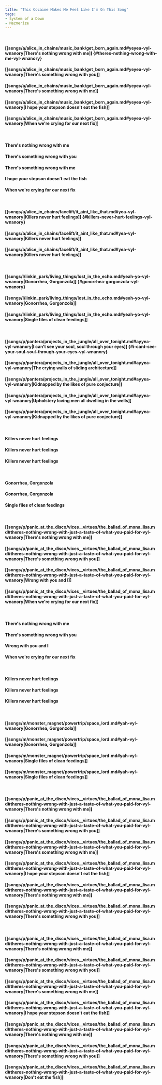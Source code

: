 ```yaml
---
title: "This Cocaine Makes Me Feel Like I’m On This Song"
tags:
- System of a Down
- Mezmerize
---
```

&nbsp;
#### [[songs/a/alice_in_chains/music_bank/get_born_again.md#yeyea-vyl-wnanory|There's nothing wrong with me]] {#theres-nothing-wrong-with-me-vyl-wnanory}
#### [[songs/a/alice_in_chains/music_bank/get_born_again.md#yeyea-vyl-wnanory|There's something wrong with you]]
#### [[songs/a/alice_in_chains/music_bank/get_born_again.md#yeyea-vyl-wnanory|There's something wrong with me]]
#### [[songs/a/alice_in_chains/music_bank/get_born_again.md#yeyea-vyl-wnanory|I hope your stepson doesn't eat the fish]]
#### [[songs/a/alice_in_chains/music_bank/get_born_again.md#yeyea-vyl-wnanory|When we're crying for our next fix]]
&nbsp;
#### There's nothing wrong with me
#### There's something wrong with you
#### There's something wrong with me
#### I hope your stepson doesn't eat the fish
#### When we're crying for our next fix
&nbsp;
#### [[songs/a/alice_in_chains/facelift/it_aint_like_that.md#yea-vyl-wnanory|Killers never hurt feelings]] {#killers-never-hurt-feelings-vyl-wnanory}
#### [[songs/a/alice_in_chains/facelift/it_aint_like_that.md#yea-vyl-wnanory|Killers never hurt feelings]]
#### [[songs/a/alice_in_chains/facelift/it_aint_like_that.md#yea-vyl-wnanory|Killers never hurt feelings]]
&nbsp;
#### [[songs/l/linkin_park/living_things/lost_in_the_echo.md#yeah-yo-vyl-wnanory|Gonorrhea, Gorgonzola]] {#gonorrhea-gorgonzola-vyl-wnanory}
#### [[songs/l/linkin_park/living_things/lost_in_the_echo.md#yeah-yo-vyl-wnanory|Gonorrhea, Gorgonzola]]
#### [[songs/l/linkin_park/living_things/lost_in_the_echo.md#yeah-yo-vyl-wnanory|Single files of clean feedings]]
&nbsp;
#### [[songs/p/pantera/projects_in_the_jungle/all_over_tonight.md#ayyea-vyl-wnanory|I can't see your soul, soul through your eyes]] {#i-cant-see-your-soul-soul-through-your-eyes-vyl-wnanory}
#### [[songs/p/pantera/projects_in_the_jungle/all_over_tonight.md#ayyea-vyl-wnanory|The crying walls of sliding architecture]]
#### [[songs/p/pantera/projects_in_the_jungle/all_over_tonight.md#ayyea-vyl-wnanory|Kidnapped by the likes of pure conjecture]]
#### [[songs/p/pantera/projects_in_the_jungle/all_over_tonight.md#ayyea-vyl-wnanory|Upholstery loving men all dwelling in the wells]]
#### [[songs/p/pantera/projects_in_the_jungle/all_over_tonight.md#ayyea-vyl-wnanory|Kidnapped by the likes of pure conjecture]]
&nbsp;
#### Killers never hurt feelings
#### Killers never hurt feelings
#### Killers never hurt feelings
&nbsp;
#### Gonorrhea, Gorgonzola
#### Gonorrhea, Gorgonzola
#### Single files of clean feedings
&nbsp;
#### [[songs/p/panic_at_the_disco/vices__virtues/the_ballad_of_mona_lisa.md#theres-nothing-wrong-with-just-a-taste-of-what-you-paid-for-vyl-wnanory|There's nothing wrong with me]]
#### [[songs/p/panic_at_the_disco/vices__virtues/the_ballad_of_mona_lisa.md#theres-nothing-wrong-with-just-a-taste-of-what-you-paid-for-vyl-wnanory|There's something wrong with you]]
#### [[songs/p/panic_at_the_disco/vices__virtues/the_ballad_of_mona_lisa.md#theres-nothing-wrong-with-just-a-taste-of-what-you-paid-for-vyl-wnanory|Wrong with you and I]]
#### [[songs/p/panic_at_the_disco/vices__virtues/the_ballad_of_mona_lisa.md#theres-nothing-wrong-with-just-a-taste-of-what-you-paid-for-vyl-wnanory|When we're crying for our next fix]]
&nbsp;
#### There's nothing wrong with me
#### There's something wrong with you
#### Wrong with you and I
#### When we're crying for our next fix
&nbsp;
#### Killers never hurt feelings
#### Killers never hurt feelings
#### Killers never hurt feelings
&nbsp;
#### [[songs/m/monster_magnet/powertrip/space_lord.md#yah-vyl-wnanory|Gonorrhea, Gorgonzola]]
#### [[songs/m/monster_magnet/powertrip/space_lord.md#yah-vyl-wnanory|Gonorrhea, Gorgonzola]]
#### [[songs/m/monster_magnet/powertrip/space_lord.md#yah-vyl-wnanory|Single files of clean feedings]]
#### [[songs/m/monster_magnet/powertrip/space_lord.md#yah-vyl-wnanory|Single files of clean feedings]]
&nbsp;
#### [[songs/p/panic_at_the_disco/vices__virtues/the_ballad_of_mona_lisa.md#theres-nothing-wrong-with-just-a-taste-of-what-you-paid-for-vyl-wnanory|There's nothing wrong with me]]
#### [[songs/p/panic_at_the_disco/vices__virtues/the_ballad_of_mona_lisa.md#theres-nothing-wrong-with-just-a-taste-of-what-you-paid-for-vyl-wnanory|There's something wrong with you]]
#### [[songs/p/panic_at_the_disco/vices__virtues/the_ballad_of_mona_lisa.md#theres-nothing-wrong-with-just-a-taste-of-what-you-paid-for-vyl-wnanory|There's something wrong with me]]
#### [[songs/p/panic_at_the_disco/vices__virtues/the_ballad_of_mona_lisa.md#theres-nothing-wrong-with-just-a-taste-of-what-you-paid-for-vyl-wnanory|I hope your stepson doesn't eat the fish]]
#### [[songs/p/panic_at_the_disco/vices__virtues/the_ballad_of_mona_lisa.md#theres-nothing-wrong-with-just-a-taste-of-what-you-paid-for-vyl-wnanory|There's nothing wrong with me]]
#### [[songs/p/panic_at_the_disco/vices__virtues/the_ballad_of_mona_lisa.md#theres-nothing-wrong-with-just-a-taste-of-what-you-paid-for-vyl-wnanory|There's something wrong with you]]
&nbsp;
#### [[songs/p/panic_at_the_disco/vices__virtues/the_ballad_of_mona_lisa.md#theres-nothing-wrong-with-just-a-taste-of-what-you-paid-for-vyl-wnanory|There's nothing wrong with me]]
#### [[songs/p/panic_at_the_disco/vices__virtues/the_ballad_of_mona_lisa.md#theres-nothing-wrong-with-just-a-taste-of-what-you-paid-for-vyl-wnanory|There's something wrong with you]]
#### [[songs/p/panic_at_the_disco/vices__virtues/the_ballad_of_mona_lisa.md#theres-nothing-wrong-with-just-a-taste-of-what-you-paid-for-vyl-wnanory|There's something wrong with me]]
#### [[songs/p/panic_at_the_disco/vices__virtues/the_ballad_of_mona_lisa.md#theres-nothing-wrong-with-just-a-taste-of-what-you-paid-for-vyl-wnanory|I hope your stepson doesn't eat the fish]]
#### [[songs/p/panic_at_the_disco/vices__virtues/the_ballad_of_mona_lisa.md#theres-nothing-wrong-with-just-a-taste-of-what-you-paid-for-vyl-wnanory|There's nothing wrong with me]]
#### [[songs/p/panic_at_the_disco/vices__virtues/the_ballad_of_mona_lisa.md#theres-nothing-wrong-with-just-a-taste-of-what-you-paid-for-vyl-wnanory|There's something wrong with you]]
#### [[songs/p/panic_at_the_disco/vices__virtues/the_ballad_of_mona_lisa.md#theres-nothing-wrong-with-just-a-taste-of-what-you-paid-for-vyl-wnanory|Don't eat the fish]]
